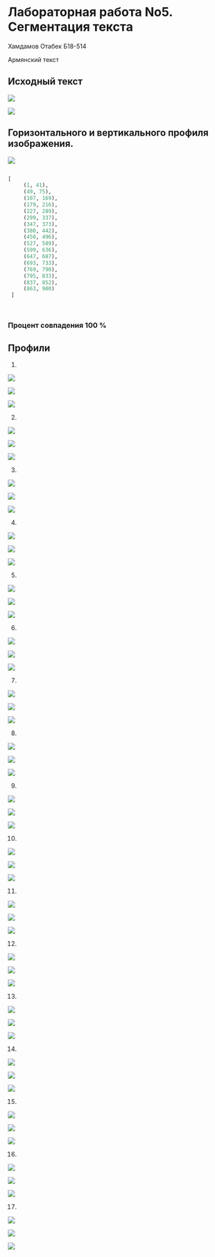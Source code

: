 # Лабораторная работа No5. Сегментация текста

Хамдамов Отабек Б18-514  

Армянский текст

## Исходный текст

![](string.bmp)


![](invert_string.bmp)


## Горизонтального и вертикального профиля изображения.

![](profile.png)

```python

[
     (1, 41), 
     (49, 75),
     (107, 169), 
     (179, 216),
     (227, 289),
     (299, 337),
     (347, 373),
     (380, 442),
     (450, 496),
     (527, 589),
     (599, 636),
     (647, 687),
     (693, 733), 
     (769, 790),
     (795, 833),
     (837, 852),
     (863, 900)
 ]




```

### Процент совпадения 100 %
## Профили 

 



1. 

![](results/0.bmp)

![](invert_letters/0.bmp)

![](hists/0.png)

2. 

![](results/1.bmp)

![](invert_letters/1.bmp)

![](hists/1.png)

3. 

![](results/2.bmp)

![](invert_letters/2.bmp)

![](hists/2.png)

4. 

![](results/3.bmp)

![](invert_letters/3.bmp)

![](hists/3.png)

5. 

![](results/4.bmp)

![](invert_letters/4.bmp)

![](hists/4.png)

6. 

![](results/5.bmp)

![](invert_letters/5.bmp)

![](hists/5.png)

7. 

![](results/6.bmp)

![](invert_letters/6.bmp)

![](hists/6.png)

8. 

![](results/7.bmp)

![](invert_letters/7.bmp)

![](hists/7.png)

9. 

![](results/8.bmp)

![](invert_letters/8.bmp)

![](hists/8.png)

10. 

![](results/9.bmp)

![](invert_letters/9.bmp)

![](hists/9.png)

11. 

![](results/10.bmp)

![](invert_letters/10.bmp)

![](hists/10.png)

12. 

![](results/11.bmp)

![](invert_letters/11.bmp)

![](hists/11.png)

13. 

![](results/12.bmp)

![](invert_letters/12.bmp)

![](hists/12.png)

14. 

![](results/13.bmp)

![](invert_letters/13.bmp)

![](hists/13.png)

15. 

![](results/14.bmp)

![](invert_letters/14.bmp)

![](hists/14.png)

16. 

![](results/15.bmp)

![](invert_letters/15.bmp)

![](hists/15.png)

17. 

![](results/16.bmp)

![](invert_letters/16.bmp)

![](hists/16.png)

